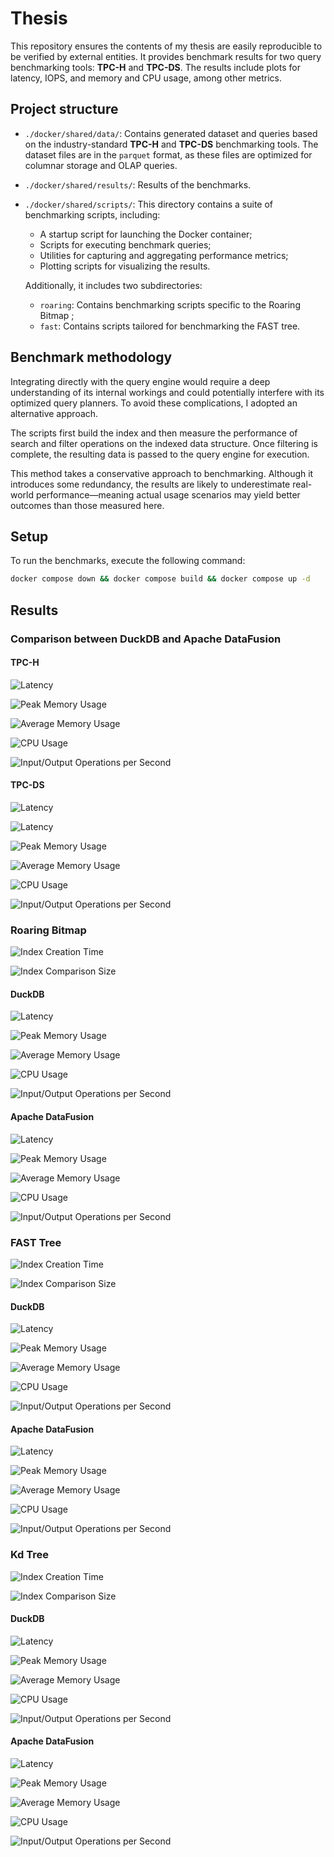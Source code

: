 # Thesis

This repository ensures the contents of my thesis are easily reproducible to be verified by external entities. It provides benchmark results for two query benchmarking tools: **TPC-H** and **TPC-DS**. The results include plots for latency, IOPS, and memory and CPU usage, among other metrics.

## Project structure

- `./docker/shared/data/`: Contains generated dataset and queries based on the industry-standard **TPC-H** and **TPC-DS** benchmarking tools. The dataset files are in the `parquet` format, as these files are optimized for columnar storage and OLAP queries.

- `./docker/shared/results/`: Results of the benchmarks.

- `./docker/shared/scripts/`: This directory contains a suite of benchmarking scripts, including:

    - A startup script for launching the Docker container;
    - Scripts for executing benchmark queries;
    - Utilities for capturing and aggregating performance metrics;
    - Plotting scripts for visualizing the results.

    Additionally, it includes two subdirectories:

    - `roaring`: Contains benchmarking scripts specific to the Roaring Bitmap  ;
    - `fast`: Contains scripts tailored for benchmarking the FAST tree.

## Benchmark methodology

Integrating directly with the query engine would require a deep understanding of its internal workings and could potentially interfere with its optimized query planners. To avoid these complications, I adopted an alternative approach.

The scripts first build the index and then measure the performance of search and filter operations on the indexed data structure. Once filtering is complete, the resulting data is passed to the query engine for execution.

This method takes a conservative approach to benchmarking. Although it introduces some redundancy, the results are likely to underestimate real-world performance—meaning actual usage scenarios may yield better outcomes than those measured here.

## Setup

To run the benchmarks, execute the following command:

```bash
docker compose down && docker compose build && docker compose up -d
```

## Results

### Comparison between DuckDB and Apache DataFusion

#### TPC-H

![Latency](./docker/shared/results/plots/tpch/Latency_s.png)

![Peak Memory Usage](./docker/shared/results/plots/tpch/Peak_Memory_Usage_MB.png)

![Average Memory Usage](./docker/shared/results/plots/tpch/Average_Memory_Usage_MB.png)

![CPU Usage](./docker/shared/results/plots/tpch/CPU_Usage_%25.png)

![Input/Output Operations per Second](./docker/shared/results/plots/tpch/IOPS_ops_s.png)

#### TPC-DS

![Latency](./docker/shared/results/plots/tpcds/Latency_s.png)

![Latency](./docker/shared/results/plots/tpcds/Latency_s_no_q72.png)

![Peak Memory Usage](./docker/shared/results/plots/tpcds/Peak_Memory_Usage_MB.png)

![Average Memory Usage](./docker/shared/results/plots/tpcds/Average_Memory_Usage_MB.png)

![CPU Usage](./docker/shared/results/plots/tpcds/CPU_Usage_%25.png)

![Input/Output Operations per Second](./docker/shared/results/plots/tpcds/IOPS_ops_s.png)

### Roaring Bitmap

![Index Creation Time](./docker/shared/results/roaring/plots/bitmap_creation_time.png)

![Index Comparison Size](./docker/shared/results/roaring/plots/roaring_vs_original_columns_size.png)

#### DuckDB

![Latency](./docker/shared/results/roaring/plots/duckdb_Latency_s.png)

![Peak Memory Usage](./docker/shared/results/roaring/plots/duckdb_Peak_Memory_Usage_MB.png)

![Average Memory Usage](./docker/shared/results/roaring/plots/duckdb_Average_Memory_Usage_MB.png)

![CPU Usage](./docker/shared/results/roaring/plots/duckdb_CPU_Usage_pct.png)

![Input/Output Operations per Second](./docker/shared/results/roaring/plots/duckdb_IOPS_ops_s.png)

#### Apache DataFusion

![Latency](./docker/shared/results/roaring/plots/datafusion_Latency_s.png)

![Peak Memory Usage](./docker/shared/results/roaring/plots/datafusion_Peak_Memory_Usage_MB.png)

![Average Memory Usage](./docker/shared/results/roaring/plots/datafusion_Average_Memory_Usage_MB.png)

![CPU Usage](./docker/shared/results/roaring/plots/datafusion_CPU_Usage_pct.png)

![Input/Output Operations per Second](./docker/shared/results/roaring/plots/datafusion_IOPS_ops_s.png)

### FAST Tree

![Index Creation Time](./docker/shared/results/fast/plots/fast_tree_creation_time.png)

![Index Comparison Size](./docker/shared/results/fast/plots/fast_vs_original_columns_size.png)

#### DuckDB

![Latency](./docker/shared/results/fast/plots/duckdb_Latency_s.png)

![Peak Memory Usage](./docker/shared/results/fast/plots/duckdb_Peak_Memory_Usage_MB.png)

![Average Memory Usage](./docker/shared/results/fast/plots/duckdb_Average_Memory_Usage_MB.png)

![CPU Usage](./docker/shared/results/fast/plots/duckdb_CPU_Usage_pct.png)

![Input/Output Operations per Second](./docker/shared/results/fast/plots/duckdb_IOPS_ops_s.png)

#### Apache DataFusion

![Latency](./docker/shared/results/fast/plots/datafusion_Latency_s.png)

![Peak Memory Usage](./docker/shared/results/fast/plots/datafusion_Peak_Memory_Usage_MB.png)

![Average Memory Usage](./docker/shared/results/fast/plots/datafusion_Average_Memory_Usage_MB.png)

![CPU Usage](./docker/shared/results/fast/plots/datafusion_CPU_Usage_pct.png)

![Input/Output Operations per Second](./docker/shared/results/fast/plots/datafusion_IOPS_ops_s.png)

### Kd Tree

![Index Creation Time](./docker/shared/results/kdtree/plots/kd_tree_creation_time.png)

![Index Comparison Size](./docker/shared/results/kdtree/plots/tree_size_duckdb.png)

#### DuckDB

![Latency](./docker/shared/results/kdtree/plots/latency_duckdb.png)

![Peak Memory Usage](./docker/shared/results/kdtree/plots/peak_mem_duckdb.png)

![Average Memory Usage](./docker/shared/results/kdtree/plots/avg_mem_duckdb.png)

![CPU Usage](./docker/shared/results/kdtree/plots/cpu_usage_duckdb.png)

![Input/Output Operations per Second](./docker/shared/results/kdtree/plots/iops_duckdb.png)

#### Apache DataFusion

![Latency](./docker/shared/results/kdtree/plots/latency_datafusion.png)

![Peak Memory Usage](./docker/shared/results/kdtree/plots/peak_mem_datafusion.png)

![Average Memory Usage](./docker/shared/results/kdtree/plots/avg_mem_datafusion.png)

![CPU Usage](./docker/shared/results/kdtree/plots/cpu_usage_datafusion.png)

![Input/Output Operations per Second](./docker/shared/results/kdtree/plots/iops_datafusion.png)
